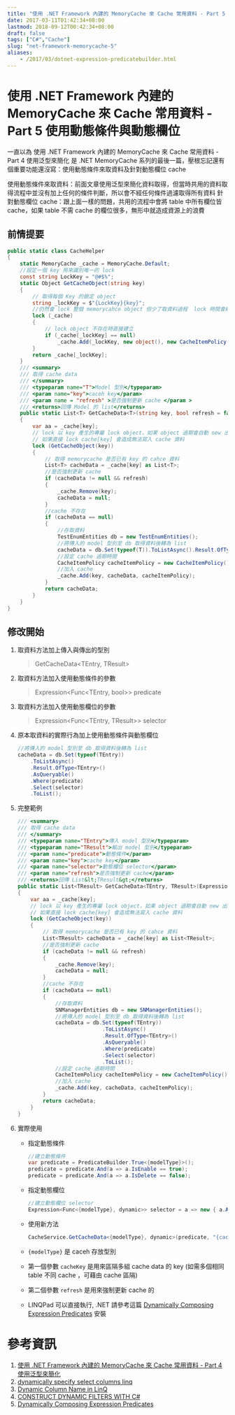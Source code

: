 ```yaml
---
title: "使用 .NET Framework 內建的 MemoryCache 來 Cache 常用資料 - Part 5 使用動態條件與動態欄位"
date: 2017-03-11T01:42:34+08:00
lastmod: 2018-09-12T00:42:34+08:00
draft: false
tags: ["C#","Cache"]
slug: "net-framework-memorycache-5"
aliases:
    - /2017/03/dotnet-expression-predicatebuilder.html
---
```

# 使用 .NET Framework 內建的 MemoryCache 來 Cache 常用資料 - Part 5 使用動態條件與動態欄位
一直以為 使用 .NET Framework 內建的 MemoryCache 來 Cache 常用資料 - Part 4 使用泛型來簡化 是 .NET MemoryCache 系列的最後一篇，壓根忘記還有個重要功能還沒寫：使用動態條件來取資料及針對動態欄位 cache

使用動態條件來取資料：前面文章使用泛型來簡化資料取得，但當時共用的資料取得流程中並沒有加上任何的條件判斷，所以會不經任何條件過濾取得所有資料
針對動態欄位 cache：跟上面一樣的問題，共用的流程中會將 table 中所有欄位皆 cache，如果 table 不需 cache 的欄位很多，無形中就造成資源上的浪費

## 前情提要

```cs
public static class CacheHelper
{
    static MemoryCache _cache = MemoryCache.Default;
    //設定一個 key 用來識別唯一的 lock
    const string LockKey = "@#$%";
    static Object GetCacheObject(string key)
    {
        // 取得每個 Key 的鎖定 object
        string _lockKey = $"{LockKey}{key}";
        //仍然會 lock 整個 memorycahce object 但少了取資料過程  lock 時間會縮短
        lock (_cache)
        {
            // lock object 不存在時直接建立
            if (_cache[_lockKey] == null)
                _cache.Add(_lockKey, new object(), new CacheItemPolicy() { SlidingExpiration = new TimeSpan(0, 10, 0) });
        }
        return _cache[_lockKey];
    }
    /// <summary>
    /// 取得 cache data
    /// </summary>
    /// <typeparam name="T">Model 型別</typeparam>
    /// <param name="key">caceh key</param>
    /// <param name = "refresh" >是否強制更新 cache </param >
    /// <returns>回傳 Model 的 list</returns>
    public static List<T> GetCacheData<T>(string key, bool refresh = false) where T : class
    {
        var aa = _cache[key];
        // lock 以 key 產生的專屬 lock object，如果 object 過期會自動 new 出新的
        // 如果直接 lock cache[key] 會造成無法寫入 cache 資料
        lock (GetCacheObject(key))
        {
            // 取得 memorycache 是否已有 key 的 cahce 資料
            List<T> cacheData = _cache[key] as List<T>;
            //是否強制更新 cache
            if (cacheData != null && refresh)
            {
                _cache.Remove(key);
                cacheData = null;
            }
            //cache 不存在
            if (cacheData == null)
            {
                //存取資料
                TestEnumEntities db = new TestEnumEntities();
                //將傳入的 model 型別至 db 取得資料後轉為 list
                cacheData = db.Set(typeof(T)).ToListAsync().Result.OfType<T>().ToList();
                //設定 cache 過期時間
                CacheItemPolicy cacheItemPolicy = new CacheItemPolicy() { SlidingExpiration = new TimeSpan(0, 10, 0) };
                //加入 cache
                _cache.Add(key, cacheData, cacheItemPolicy);
            }
            return cacheData;
        }
    }
}
```

## 修改開始
1. 取資料方法加上傳入與傳出的型別
    
    >GetCacheData<TEntry, TResult>

2. 取資料方法加入使用動態條件的參數

    >Expression<Func<TEntry, bool>> predicate

3. 取資料方法加入使用動態欄位的參數
    
    >Expression<Func<TEntry, TResult>> selector

4. 原本取資料的實際行為加上使用動態條件與動態欄位
    
    ```cs
    //將傳入的 model 型別至 db 取得資料後轉為 list
    cacheData = db.Set(typeof(TEntry))
        .ToListAsync()
        .Result.OfType<TEntry>()
        .AsQueryable()
        .Where(predicate)
        .Select(selector)
        .ToList();
    ```
5. 完整範例

     ```cs
     /// <summary>
     /// 取得 cache data
     /// </summary>
     /// <typeparam name="TEntry">傳入 model 型別</typeparam>
     /// <typeparam name="TResult">輸出 model 型別</typeparam>
     /// <param name="predicate">動態條件</param>
     /// <param name="key">cache key</param>
     /// <param name="selector">動態欄位 selector</param>
     /// <param name="refresh">是否強制更新 cache</param>
     /// <returns>回傳 List&lt;TResult&gt;</returns>
     public static List<TResult> GetCacheData<TEntry, TResult>(Expression<Func<TEntry, bool>> predicate, string key, Expression<Func<TEntry, TResult>> selector, bool refresh = false) where TEntry : class where TResult : class
     {
         var aa = _cache[key];
         // lock 以 key 產生的專屬 lock object，如果 object 過期會自動 new 出新的
         // 如果直接 lock cache[key] 會造成無法寫入 cache 資料
         lock (GetCacheObject(key))
         {
             // 取得 memorycache 是否已有 key 的 cahce 資料
             List<TResult> cacheData = _cache[key] as List<TResult>;
             //是否強制更新 cache
             if (cacheData != null && refresh)
             {
                 _cache.Remove(key);
                 cacheData = null;
             }
             //cache 不存在
             if (cacheData == null)
             {
                 //存取資料
                 SNManagerEntities db = new SNManagerEntities();
                 //將傳入的 model 型別至 db 取得資料後轉為 list
                 cacheData = db.Set(typeof(TEntry))
                                .ToListAsync()
                                .Result.OfType<TEntry>()
                                .AsQueryable()
                                .Where(predicate)
                                .Select(selector)
                                .ToList();
                 //設定 cache 過期時間
                 CacheItemPolicy cacheItemPolicy = new CacheItemPolicy() { SlidingExpiration = new TimeSpan(0, 10, 0) };
                 //加入 cache
                 _cache.Add(key, cacheData, cacheItemPolicy);
             }
             return cacheData;
         }
     }
     ```
6. 實際使用
    - 指定動態條件
        
        ```cs
        //建立動態條件
        var predicate = PredicateBuilder.True<{modelType}>();
        predicate = predicate.And(a => a.IsEnable == true);
        predicate = predicate.And(a => a.IsDelete == false);
        ```
    - 指定動態欄位

        ```cs 
        //建立動態欄位 selector
        Expression<Func<{modelType}, dynamic>> selector = a => new { a.APIKey };
        ```
    - 使用新方法 
        
        ```cs
        CacheService.GetCacheData<{modelType}, dynamic>(predicate, "{cacheKey}", selector,{refresh=false}); CacheHelper.GetCacheData<{modelType}>("{cacheKey}",{refresh=false});
        ```
    - `{modelType}` 是 caceh 存放型別
    - 第一個參數 `cacheKey` 是用來區隔多組 cache data 的 key (如需多個相同 table 不同 cache ，可藉由 cache 區隔)
    - 第二個參數 `refresh` 是用來強制更新 cache 的
    - LINQPad 可以直接執行, .NET 請參考這篇 [Dynamically Composing Expression Predicates](http://www.albahari.com/nutshell/predicatebuilder.aspx) 安裝

# 參考資訊
1. [使用 .NET Framework 內建的 MemoryCache 來 Cache 常用資料 - Part 4 使用泛型來簡化](https://blog.yowko.com/2017/02/net-framework-memorycache-use-generic.html)
2. [dynamically specify select columns linq](http://stackoverflow.com/questions/38467681/dynamically-specify-select-columns-linq)
3. [Dynamic Column Name in LinQ](http://stackoverflow.com/questions/24732724/dynamic-column-name-in-linq)
4. [CONSTRUCT DYNAMIC FILTERS WITH C#](http://www.pashov.net/code/dynamic+filters)
5. [Dynamically Composing Expression Predicates](http://www.albahari.com/nutshell/predicatebuilder.aspx)